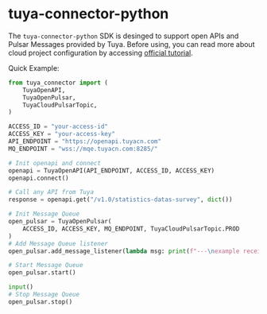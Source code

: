 # tuya-connector-python

The `tuya-connector-python` SDK is desinged to support open APIs and Pulsar Messages provided by Tuya. Before using, you can read more about cloud project configuration by accessing [official tutorial](https://developer.tuya.com/en/docs/iot/device-control-practice?id=Kat1jdeul4uf8).

Quick Example:

``` python
from tuya_connector import (
    TuyaOpenAPI,
    TuyaOpenPulsar,
    TuyaCloudPulsarTopic,
)

ACCESS_ID = "your-access-id"
ACCESS_KEY = "your-access-key"
API_ENDPOINT = "https://openapi.tuyacn.com"
MQ_ENDPOINT = "wss://mqe.tuyacn.com:8285/"

# Init openapi and connect
openapi = TuyaOpenAPI(API_ENDPOINT, ACCESS_ID, ACCESS_KEY)
openapi.connect()

# Call any API from Tuya
response = openapi.get("/v1.0/statistics-datas-survey", dict())

# Init Message Queue
open_pulsar = TuyaOpenPulsar(
    ACCESS_ID, ACCESS_KEY, MQ_ENDPOINT, TuyaCloudPulsarTopic.PROD
)
# Add Message Queue listener
open_pulsar.add_message_listener(lambda msg: print(f"---\nexample receive: {msg}"))

# Start Message Queue
open_pulsar.start()

input()
# Stop Message Queue
open_pulsar.stop()

```
